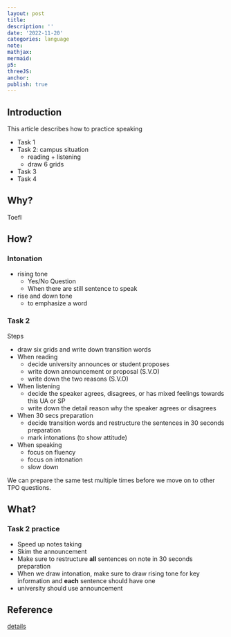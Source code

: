 ```yaml
---
layout: post
title:
description: ''
date: '2022-11-20'
categories: language
note:
mathjax:
mermaid:
p5:
threeJS:
anchor:
publish: true
---
```


## Introduction

This article describes how to practice speaking

* Task 1
* Task 2: campus situation
  * reading + listening
  * draw 6 grids
* Task 3
* Task 4

## Why?

Toefl

## How?

### Intonation

* rising tone
  * Yes/No Question
  * When there are still sentence to speak
* rise and down tone
  * to emphasize a word

### Task 2

Steps

* draw six grids and write down transition words
* When reading
  * decide university announces or student proposes
  * write down announcement or proposal (S.V.O)
  * write down the two reasons (S.V.O)
* When listening
  * decide the speaker agrees, disagrees, or has mixed feelings towards this UA or SP
  * write down the detail reason why the speaker agrees or disagrees
* When 30 secs preparation
  * decide transition words and restructure the sentences in 30 seconds preparation
  * mark intonations (to show attitude)
* When speaking
  * focus on fluency
  * focus on intonation
  * slow down

We can prepare the same test multiple times before we move on to other TPO questions.

## What?

### Task 2 practice

* Speed up notes taking
* Skim the announcement
* Make sure to restructure **all** sentences on note in 30 seconds preparation
* When we draw intonation, make sure to draw rising tone for key information and **each** sentence should have one
* university should use announcement

## Reference

[details](https://toeflv3.kmf.com/speak/tpotheme/10)
